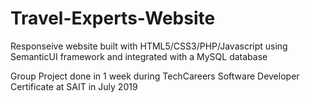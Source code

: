 # Travel-Experts-Website

Responseive website built with HTML5/CSS3/PHP/Javascript using SemanticUI framework and integrated with a MySQL database

Group Project done in 1 week during TechCareers Software Developer Certificate at SAIT in July 2019
